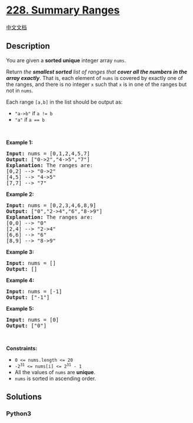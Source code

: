 # [228. Summary Ranges](https://leetcode.com/problems/summary-ranges)

[中文文档](/leetcode/0200-0299/0228.Summary%20Ranges/README.md)

## Description

<p>You are given a <strong>sorted unique</strong> integer array <code>nums</code>.</p>

<p>Return <em>the <strong>smallest sorted</strong> list of ranges that <strong>cover all the numbers in the array exactly</strong></em>. That is, each element of <code>nums</code> is covered by exactly one of the ranges, and there is no integer <code>x</code> such that <code>x</code> is in one of the ranges but not in <code>nums</code>.</p>

<p>Each range <code>[a,b]</code> in the list should be output as:</p>

<ul>
	<li><code>&quot;a-&gt;b&quot;</code> if <code>a != b</code></li>
	<li><code>&quot;a&quot;</code> if <code>a == b</code></li>
</ul>

<p>&nbsp;</p>
<p><strong>Example 1:</strong></p>

<pre>
<strong>Input:</strong> nums = [0,1,2,4,5,7]
<strong>Output:</strong> [&quot;0-&gt;2&quot;,&quot;4-&gt;5&quot;,&quot;7&quot;]
<strong>Explanation:</strong> The ranges are:
[0,2] --&gt; &quot;0-&gt;2&quot;
[4,5] --&gt; &quot;4-&gt;5&quot;
[7,7] --&gt; &quot;7&quot;
</pre>

<p><strong>Example 2:</strong></p>

<pre>
<strong>Input:</strong> nums = [0,2,3,4,6,8,9]
<strong>Output:</strong> [&quot;0&quot;,&quot;2-&gt;4&quot;,&quot;6&quot;,&quot;8-&gt;9&quot;]
<strong>Explanation:</strong> The ranges are:
[0,0] --&gt; &quot;0&quot;
[2,4] --&gt; &quot;2-&gt;4&quot;
[6,6] --&gt; &quot;6&quot;
[8,9] --&gt; &quot;8-&gt;9&quot;
</pre>

<p><strong>Example 3:</strong></p>

<pre>
<strong>Input:</strong> nums = []
<strong>Output:</strong> []
</pre>

<p><strong>Example 4:</strong></p>

<pre>
<strong>Input:</strong> nums = [-1]
<strong>Output:</strong> [&quot;-1&quot;]
</pre>

<p><strong>Example 5:</strong></p>

<pre>
<strong>Input:</strong> nums = [0]
<strong>Output:</strong> [&quot;0&quot;]
</pre>

<p>&nbsp;</p>
<p><strong>Constraints:</strong></p>

<ul>
	<li><code>0 &lt;= nums.length &lt;= 20</code></li>
	<li><code>-2<sup>31</sup> &lt;= nums[i] &lt;= 2<sup>31</sup> - 1</code></li>
	<li>All the values of <code>nums</code> are <strong>unique</strong>.</li>
	<li><code>nums</code> is sorted in ascending order.</li>
</ul>


## Solutions

<!-- tabs:start -->

### **Python3**

```python

```

<!-- tabs:end -->
